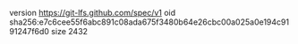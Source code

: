 version https://git-lfs.github.com/spec/v1
oid sha256:e7c6cee55f6abc891c08ada675f3480b64e26cbc00a025a0e194c9191247f6d0
size 2432
